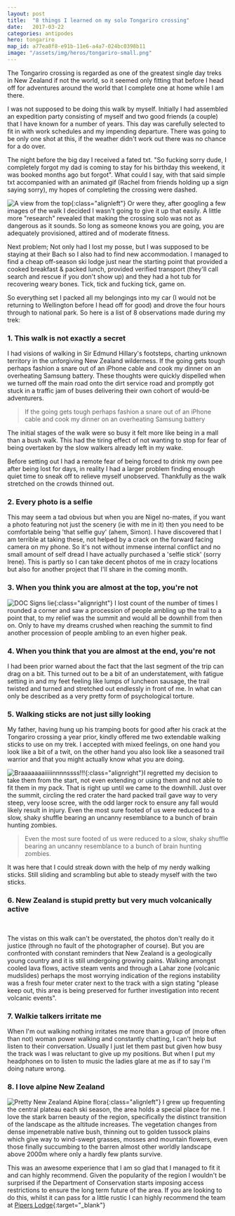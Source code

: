 ```yaml
---
layout: post
title:  "8 things I learned on my solo Tongariro crossing"
date:   2017-03-22
categories: antipodes
hero: tongariro
map_id: a77ea8f8-e91b-11e6-a4a7-024bc0398b11
image: "/assets/img/heros/tongariro-small.png"
---
```

The Tongariro crossing is regarded as one of the greatest single day treks in New Zealand if not the world, so it seemed only fitting that before I head off for adventures around the world that I complete one at home while I am there.

I was not supposed to be doing this walk by myself. Initially I had assembled an expedition party consisting of myself and two good friends (a couple) that I have known for a number of years. This day was carefully selected to fit in with work schedules and my impending departure. There was going to be only one shot at this, if the weather didn't work out there was no chance for a do over.

The night before the big day I received a fated txt. "So fucking sorry dude, I completely forgot my dad is coming to stay for his birthday this weekend, it was booked months ago but forgot". What could I say, with that said simple txt accompanied with an animated gif (Rachel from friends holding up a sign saying sorry), my hopes of completing the crossing were dashed.

![A view from the top](/assets/img/posts/tongariro_top.png){:class="alignleft"} Or were they, after googling a few images of the walk I decided I wasn't going to give it up that easily. A little more "research" revealed that making the crossing solo was not as dangerous as it sounds. So long as someone knows you are going, you are adequately provisioned, attired and of moderate fitness.

Next problem; Not only had I lost my posse, but I was supposed to be staying at their Bach so I also had to find new accommodation. I managed to find a cheap off-season ski lodge just near the starting point that provided a cooked breakfast & packed lunch, provided verified transport (they'll call search and rescue if you don't show up) and they had a hot tub for recovering weary bones. Tick, tick and fucking tick, game on.

So everything set I packed all my belongings into my car (I would not be returning to Wellington before I head off for good) and drove the four hours through to national park. So here is a list of 8 observations made during my trek:

### 1. This walk is not exactly a secret

I had visions of walking in Sir Edmund Hillary's footsteps, charting unknown territory in the unforgiving New Zealand wilderness. If the going gets tough perhaps fashion a snare out of an iPhone cable and cook my dinner on an overheating Samsung battery. These thoughts were quickly dispelled when we turned off the main road onto the dirt service road and promptly got stuck in a traffic jam of buses delivering their own cohort of would-be adventurers.

> If the going gets tough perhaps fashion a snare out of an iPhone cable and cook my dinner on an overheating Samsung battery

The initial stages of the walk were so busy it felt more like being in a mall than a bush walk. This had the tiring effect of not wanting to stop for fear of being overtaken by the slow walkers already left in my wake.

Before setting out I had a remote fear of being forced to drink my own pee after being lost for days, in reality I had a larger problem finding enough quiet time to sneak off to relieve myself unobserved. Thankfully as the walk stretched on the crowds thinned out.

### 2. Every photo is a selfie

This may seem a tad obvious but when you are Nigel no-mates, if you want a photo featuring not just the scenery (ie with me in it) then you need to be comfortable being 'that selfie guy' (ahem, Simon). I have discovered that I am terrible at taking these, not helped by a crack on the forward facing camera on my phone. So it's not without immense internal conflict and no small amount of self dread I have actually purchased a 'selfie stick' (sorry Irene). This is partly so I can take decent photos of me in crazy locations but also for another project that I'll share in the coming month.

### 3. When you think you are almost at the top, you're not

![DOC Signs lie](/assets/img/posts/doc_sign.png){:class="alignright"} I lost count of the number of times I rounded a corner and saw a procession of people ambling up the trail to a point that, to my relief was the summit and would all be downhill from then on. Only to have my dreams crushed when reaching the summit to find another procession of people ambling to an even higher peak.

### 4. When you think that you are almost at the end, you're not

I had been prior warned about the fact that the last segment of the trip can drag on a bit. This turned out to be a bit of an understatement, with fatigue setting in and my feet feeling like lumps of luncheon sausage, the trail twisted and turned and stretched out endlessly in front of me. In what can only be described as a very pretty form of psychological torture.

### 5. Walking sticks are not just silly looking

My father, having hung up his tramping boots for good after his crack at the Tongariro crossing a year prior, kindly offered me two extendable walking sticks to use on my trek. I accepted with mixed feelings, on one hand you look like a bit of a twit, on the other hand you also look like a seasoned trail warrior and that you might actually know what you are doing.

![Braaaaaaaiiiiinnnnssss!!!](/assets/img/posts/zombies.gif){:class="alignright"}I regretted my decision to take them from the start, not even extending or using them and not able to fit them in my pack. That is right up until we came to the downhill. Just over the summit, circling the red crater the hard packed trail gave way to very steep, very loose scree, with the odd larger rock to ensure any fall would likely result in injury. Even the most sure footed of us were reduced to a slow, shaky shuffle bearing an uncanny resemblance to a bunch of brain hunting zombies.

> Even the most sure footed of us were reduced to a slow, shaky shuffle bearing an uncanny resemblance to a bunch of brain hunting zombies.

It was here that I could streak down with the help of my nerdy walking sticks. Still sliding and scrambling but able to steady myself with the two sticks.

### 6. New Zealand is stupid pretty but very much volcanically active

<div class="panorama">
    <img src="/assets/img/posts/tongariro_pano.png" alt="" title="" />
</div>
<br />

The vistas on this walk can't be overstated, the photos don't really do it justice (through no fault of the photographer of course). But you are confronted with constant reminders that New Zealand is a geologically young country and it is still undergoing growing pains. Walking amongst cooled lava flows, active steam vents and through a Lahar zone (volcanic mudslides) perhaps the most worrying indication of the regions instability was a fresh four meter crater next to the track with a sign stating "please keep out, this area is being preserved for further investigation into recent volcanic events".

### 7. Walkie talkers irritate me

When I'm out walking nothing irritates me more than a group of (more often than not) woman power walking and constantly chatting, I can't help but listen to their conversation. Usually I just let them past but given how busy the track was I was reluctant to give up my positions. But when I put my headphones on to listen to music the ladies glare at me as if to say I'm doing nature wrong.

### 8. I love alpine New Zealand

![Pretty New Zealand Alpine flora](/assets/img/posts/tongariro_start.png){:class="alignleft"} I grew up frequenting the central plateau each ski season, the area holds a special place for me. I love the stark barren beauty of the region, specifically the distinct transition of the landscape as the altitude increases. The vegetation changes from dense impenetrable native bush, thinning out to golden tussock plains which give way to wind-swept grasses, mosses and mountain flowers, even those finally succumbing to the barren almost other worldly landscape above 2000m where only a hardly few plants survive.

This was an awesome experience that I am so glad that I managed to fit it and can highly recommend. Given the popularity of the region I wouldn't be surprised if the Department of Conservation starts imposing access restrictions to ensure the long term future of the area. If you are looking to do this, whilst it can pass for a little rustic I can highly recommend the team at [Pipers Lodge](http://www.piperslodge.co.nz/){:target="_blank"}
